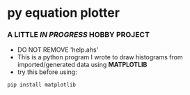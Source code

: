 # **py equation plotter**
### A LITTLE *IN PROGRESS* HOBBY PROJECT
- DO NOT REMOVE 'help.ahs'
- This is a python program I wrote to draw histograms from imported/generated data using **MATPLOTLIB**
- try this before using:
```
pip install matplotlib
```
